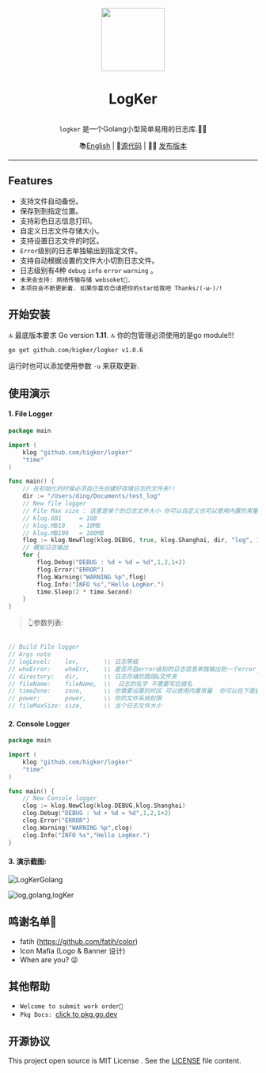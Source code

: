 <p align="center">
    <a href="https://github.com/Higker/logker/"><img src="https://i.loli.net/2020/04/18/9JnSbmkist8dUaC.png" width="128"/></a>
    <h1 align="center">LogKer</h1>
</p>
<p align="center"><code>
logker</code> 是一个Golang小型简单易用的日志库.👨‍💻‍</p>

<p align="center">
    📚<a href="https://github.com/Higker/logker/blob/master/README.md" target="_blank">English</a> | 
    🤩<a href="https://github.com/Higker/logker/" target="_blank">源代码</a> | 
    👨‍💻‍ <a href="https://github.com/Higker/logker/releases" target="_blank">发布版本</a> 
</p>

---

## Features

- 支持文件自动备份。
- 保存到到指定位置。
- 支持彩色日志信息打印。
- 自定义日志文件存储大小。
- 支持设置日志文件的时区。
- `Error`级别的日志单独输出到指定文件。
- 支持自动根据设置的文件大小切割日志文件。
- 日志级别有4种 `debug` `info` `error` `warning` 。
- `未来会支持: 网络传输存储 websoket🙏.`
- `本项目会不断更新着. 如果你喜欢😍请把你的star给我吧 Thanks♪(･ω･)ﾉ!`


## 开始安装

🔝 最底版本要求 Go version  **1.11**.
🔝 你的包管理必须使用的是go module!!!

```bash
go get github.com/higker/logker v1.0.6
```

运行时也可以添加使用参数 `-u` 来获取更新.


## 使用演示
#### 1. File Logger
```go
package main

import (
	klog "github.com/higker/logker"
	"time"
)

func main() {
	// 在初始化的时候必须自己先创建好存储日志的文件夹!!
	dir := "/Users/ding/Documents/test_log"
	// New file logger
	// File Max size : 这里是单个的日志文件大小 你可以自定义也可以使用内置的常量
	// klog.GB1  	= 1GB
	// klog.MB10  	= 10MB
 	// klog.MB100	= 100MB
	flog := klog.NewFlog(klog.DEBUG, true, klog.Shanghai, dir, "log", 10*1024, 0777)
	// 模拟日志输出
	for {
		flog.Debug("DEBUG : %d + %d = %d",1,2,1+2)
		flog.Error("ERROR")
		flog.Warning("WARNING %p",flog)
		flog.Info("INFO %s","Hello LogKer.")
		time.Sleep(2 * time.Second)
	}
}
```
> 👆参数列表:
```go

// Build File logger
// Args note
// logLevel:    lev,       \\ 日志等级
// wheError:    wheErr,    \\ 是否开启error级别的日志信息单独输出到一个error_开头文件
// directory:   dir,	   \\ 日志存储的路径&文件夹
// fileName:    fileName,  \\  日志的名字 不需要写后缀名
// timeZone:    zone,	   \\ 你需要设置的时区 可以使用内置常量  你可以在下面查看文档链接
// power:       power,     \\ 你的文件系统权限
// fileMaxSize: size,      \\ 当个日志文件大小
```

#### 2. Console Logger

```go
package main

import (
	klog "github.com/higker/logker"
	"time"
)

func main() {
	// New Console logger
	clog := klog.NewClog(klog.DEBUG,klog.Shanghai)
	clog.Debug("DEBUG : %d + %d = %d",1,2,1+2)
	clog.Error("ERROR")
	clog.Warning("WARNING %p",clog)
	clog.Info("INFO %s","Hello LogKer.")
}
```
#### 3. 演示截图:
![LogKerGolang](https://i.loli.net/2020/04/18/Jjv82WDsyGtCaEH.png)

![log,golang,logKer](https://i.loli.net/2020/04/18/mJnvBp7oXwd8KSU.png)

## 鸣谢名单🤝
- fatih (https://github.com/fatih/color)
- Icon Mafia (Logo & Banner 设计)
- When are you? 😜

## 其他帮助 
- `Welcome to submit work order👏`
- `Pkg Docs: `[click to pkg.go.dev](https://pkg.go.dev/github.com/higker/logker?tab=doc)
## 开源协议

This project open source is MIT License
. See the [LICENSE](LICENSE) file content.